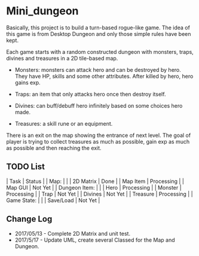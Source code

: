 # Mini_dungeon
Basically, this project is to build a turn-based rogue-like game. The idea of this game is from Desktop Dungeon and only those simple rules have been kept.

Each game starts with a random constructed dungeon with monsters, traps, divines and treasures in a 2D tile-based map.

  * Monsters: monsters can attack hero and can be destroyed by hero. They have HP, skills and some other attributes. After   killed by hero, hero gains exp.

  * Traps: an item that only attacks hero once then destroy itself.

  * Divines: can buff/debuff hero infinitely based on some choices hero made.

  * Treasures: a skill rune or an equipment.

There is an exit on the map showing the entrance of next level. The goal of player is trying to collect treasures as much as possible, gain exp as much as possible and then reaching the exit.

## TODO List
| Task          | Status     |
| Map:          |            |
| 2D Matrix     | Done       |
| Map Item      | Processing | 
| Map GUI       | Not Yet    | 
| Dungeon Item: |            | 
| Hero          | Processing | 
| Monster       | Processing | 
| Trap          | Not Yet    | 
| Divines       | Not Yet    | 
| Treasure      | Processing | 
| Game State:   |            |
| Save/Load     | Not Yet    |

## Change Log
  * 2017/05/13 - Complete 2D Matrix and unit test.
  * 2017/5/17 - Update UML, create several Classed for the Map and Dungeon.


